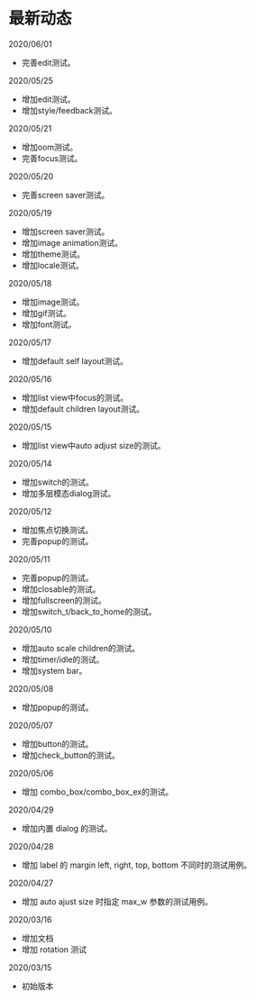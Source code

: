# 最新动态

2020/06/01
  * 完善edit测试。

2020/05/25
  * 增加edit测试。
  * 增加style/feedback测试。

2020/05/21
  * 增加oom测试。
  * 完善focus测试。

2020/05/20
  * 完善screen saver测试。

2020/05/19
  * 增加screen saver测试。
  * 增加image animation测试。
  * 增加theme测试。
  * 增加locale测试。

2020/05/18
  * 增加image测试。
  * 增加gif测试。
  * 增加font测试。

2020/05/17
  * 增加default self layout测试。

2020/05/16
  * 增加list view中focus的测试。
  * 增加default children layout测试。

2020/05/15
  * 增加list view中auto adjust size的测试。

2020/05/14
  * 增加switch的测试。
  * 增加多层模态dialog测试。

2020/05/12
  * 增加焦点切换测试。
  * 完善popup的测试。

2020/05/11
  * 完善popup的测试。
  * 增加closable的测试。
  * 增加fullscreen的测试。
  * 增加switch\_t/back\_to\_home的测试。

2020/05/10
  * 增加auto scale children的测试。
  * 增加timer/idle的测试。
  * 增加system bar。

2020/05/08
  * 增加popup的测试。

2020/05/07
  * 增加button的测试。
  * 增加check\_button的测试。

2020/05/06
  * 增加 combo\_box/combo\_box\_ex的测试。

2020/04/29
  * 增加内置 dialog 的测试。
 
2020/04/28
  * 增加 label 的 margin left, right, top, bottom 不同时的测试用例。

2020/04/27
  * 增加 auto ajust size 时指定 max_w 参数的测试用例。

2020/03/16
  * 增加文档
  * 增加 rotation 测试

2020/03/15
  * 初始版本
